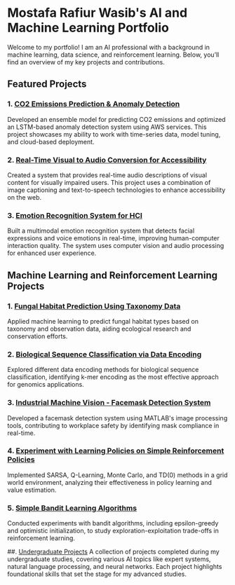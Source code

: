# Mostafa Rafiur Wasib's AI and Machine Learning Portfolio

Welcome to my portfolio! I am an AI professional with a background in machine learning, data science, and reinforcement learning. Below, you’ll find an overview of my key projects and contributions.

## Featured Projects

### 1. [CO2 Emissions Prediction & Anomaly Detection](CO2_Emissions.md)
Developed an ensemble model for predicting CO2 emissions and optimized an LSTM-based anomaly detection system using AWS services. This project showcases my ability to work with time-series data, model tuning, and cloud-based deployment.

### 2. [Real-Time Visual to Audio Conversion for Accessibility](Visual_to_Audio.md)
Created a system that provides real-time audio descriptions of visual content for visually impaired users. This project uses a combination of image captioning and text-to-speech technologies to enhance accessibility on the web.

### 3. [Emotion Recognition System for HCI](Emotion_Recognition.md)
Built a multimodal emotion recognition system that detects facial expressions and voice emotions in real-time, improving human-computer interaction quality. The system uses computer vision and audio processing for enhanced user experience.

## Machine Learning and Reinforcement Learning Projects

### 1. [Fungal Habitat Prediction Using Taxonomy Data](Fungal_Habitat_Prediction.md)
Applied machine learning to predict fungal habitat types based on taxonomy and observation data, aiding ecological research and conservation efforts.

### 2. [Biological Sequence Classification via Data Encoding](Biological_Sequence_Classification.md)
Explored different data encoding methods for biological sequence classification, identifying k-mer encoding as the most effective approach for genomics applications.

### 3.  [Industrial Machine Vision - Facemask Detection System](Facemask_Detection.md)
Developed a facemask detection system using MATLAB's image processing tools, contributing to workplace safety by identifying mask compliance in real-time.

### 4. [Experiment with Learning Policies on Simple Reinforcement Policies](Reinforcement_Policies.md)
Implemented SARSA, Q-Learning, Monte Carlo, and TD(0) methods in a grid world environment, analyzing their effectiveness in policy learning and value estimation.

### 5. [Simple Bandit Learning Algorithms](Simple_Bandit_Algorithms.md)
Conducted experiments with bandit algorithms, including epsilon-greedy and optimistic initialization, to study exploration-exploitation trade-offs in reinforcement learning.

##. [Undergraduate Projects](Undergrad_Projects.md)
A collection of projects completed during my undergraduate studies, covering various AI topics like expert systems, natural language processing, and neural networks. Each project highlights foundational skills that set the stage for my advanced studies.

